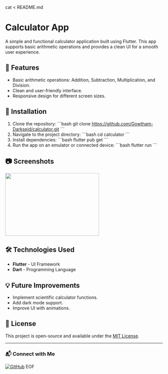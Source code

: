 cat <<EOF > README.md
# Calculator App

A simple and functional calculator application built using Flutter. This app supports basic arithmetic operations and provides a clean UI for a smooth user experience.

## 📌 Features
- Basic arithmetic operations: Addition, Subtraction, Multiplication, and Division.
- Clean and user-friendly interface.
- Responsive design for different screen sizes.

## 🚀 Installation
1. Clone the repository:
   \`\`\`bash
   git clone https://github.com/Gowtham-Darkseid/calculator.git
   \`\`\`
2. Navigate to the project directory:
   \`\`\`bash
   cd calculator
   \`\`\`
3. Install dependencies:
   \`\`\`bash
   flutter pub get
   \`\`\`
4. Run the app on an emulator or connected device:
   \`\`\`bash
   flutter run
   \`\`\`

## 📷 Screenshots
<img src="https://github.com/user-attachments/assets/b5e5f174-73e7-4ae7-8968-99b71044e372" width="300" height="200">

## 🛠 Technologies Used
- **Flutter** - UI Framework
- **Dart** - Programming Language

## 💡 Future Improvements
- Implement scientific calculator functions.
- Add dark mode support.
- Improve UI with animations.

## 📝 License
This project is open-source and available under the [MIT License](LICENSE).

---

### 📬 Connect with Me
[![GitHub](https://img.shields.io/badge/GitHub-@Gowtham--Darkseid-black?style=flat&logo=github)](https://github.com/Gowtham-Darkseid)
EOF
